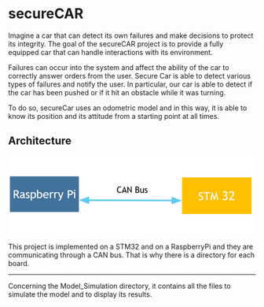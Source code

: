 # secureCAR



Imagine a car that can detect its own failures and make decisions to protect its integrity. The goal of the secureCAR project is to provide a fully equipped car that can handle interactions with its environment.

Failures can occur into the system and affect the ability of the car to correctly answer orders from the user. Secure Car is able to detect various types of failures and notify the user. In particular, our car is able to detect if the car has been pushed or if it hit an obstacle while it was turning.

To do so, secureCar uses an odometric model and in this way, it is able to know its position and its attitude from a starting point at all times.


## Architecture

<img src="/Images/main_archi.png">

This project is implemented on a STM32 and on a RaspberryPi and they are communicating through a CAN bus.
That is why there is a directory for each board.

***

Concerning the Model_Simulation directory, it contains all the files to simulate the model and to display its results.



